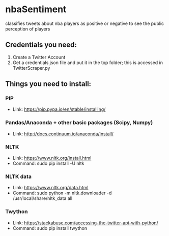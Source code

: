 # nbaSentiment
classifies tweets about nba players as positive or negative to see the public perception of players

## Credentials you need:
1. Create a Twitter Account
2. Get a credentials.json file and put it in the top folder; this is accessed in TwitterScraper.py

## Things you need to install:

### PIP
- Link: https://pip.pypa.io/en/stable/installing/


### Pandas/Anaconda + other basic packages (Scipy, Numpy)
- Link: http://docs.continuum.io/anaconda/install/

### NLTK
- Link: https://www.nltk.org/install.html
- Command: sudo pip install -U nltk

### NLTK data
- Link: https://www.nltk.org/data.html
- Command: sudo python -m nltk.downloader -d /usr/local/share/nltk_data all

### Twython
- Link: https://stackabuse.com/accessing-the-twitter-api-with-python/
- Command: sudo pip install twython

